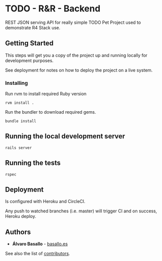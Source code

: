 # TODO - R&R - Backend

REST JSON serving API for really simple TODO Pet Project used to demonstrate R4 Stack use.

## Getting Started

This steps will get you a copy of the project up and running locally for development purposes. 

See deployment for notes on how to deploy the project on a live system.

### Installing

Run rvm to install required Ruby version

`rvm install .`

Run the bundler to download required gems.

`bundle install`

## Running the local development server

`rails server`

## Running the tests

`rspec`

## Deployment

Is configured with Heroku and CircleCI. 

Any push to watched branches (i.e. master) will trigger CI and on success, Heroku deploy.

## Authors

* **Álvaro Basallo** - [basallo.es](http://basallo.es)

See also the list of [contributors](https://github.com/abasallo/to-do-back/graphs/contributors).